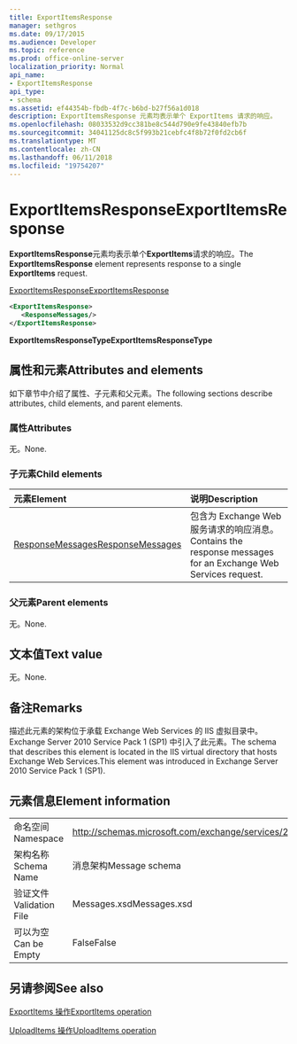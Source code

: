 ```yaml
---
title: ExportItemsResponse
manager: sethgros
ms.date: 09/17/2015
ms.audience: Developer
ms.topic: reference
ms.prod: office-online-server
localization_priority: Normal
api_name:
- ExportItemsResponse
api_type:
- schema
ms.assetid: ef44354b-fbdb-4f7c-b6bd-b27f56a1d018
description: ExportItemsResponse 元素均表示单个 ExportItems 请求的响应。
ms.openlocfilehash: 08033532d9cc381be8c544d790e9fe43840efb7b
ms.sourcegitcommit: 34041125dc8c5f993b21cebfc4f8b72f0fd2cb6f
ms.translationtype: MT
ms.contentlocale: zh-CN
ms.lasthandoff: 06/11/2018
ms.locfileid: "19754207"
---
```

# <a name="exportitemsresponse"></a><span data-ttu-id="a206e-103">ExportItemsResponse</span><span class="sxs-lookup"><span data-stu-id="a206e-103">ExportItemsResponse</span></span>

<span data-ttu-id="a206e-104">**ExportItemsResponse**元素均表示单个**ExportItems**请求的响应。</span><span class="sxs-lookup"><span data-stu-id="a206e-104">The **ExportItemsResponse** element represents response to a single **ExportItems** request.</span></span> 
  
[<span data-ttu-id="a206e-105">ExportItemsResponse</span><span class="sxs-lookup"><span data-stu-id="a206e-105">ExportItemsResponse</span></span>](exportitemsresponse.md)
  
```XML
<ExportItemsResponse>
   <ResponseMessages/>
</ExportItemsResponse>
```

 <span data-ttu-id="a206e-106">**ExportItemsResponseType**</span><span class="sxs-lookup"><span data-stu-id="a206e-106">**ExportItemsResponseType**</span></span>
## <a name="attributes-and-elements"></a><span data-ttu-id="a206e-107">属性和元素</span><span class="sxs-lookup"><span data-stu-id="a206e-107">Attributes and elements</span></span>

<span data-ttu-id="a206e-108">如下章节中介绍了属性、子元素和父元素。</span><span class="sxs-lookup"><span data-stu-id="a206e-108">The following sections describe attributes, child elements, and parent elements.</span></span>
  
### <a name="attributes"></a><span data-ttu-id="a206e-109">属性</span><span class="sxs-lookup"><span data-stu-id="a206e-109">Attributes</span></span>

<span data-ttu-id="a206e-110">无。</span><span class="sxs-lookup"><span data-stu-id="a206e-110">None.</span></span>
  
### <a name="child-elements"></a><span data-ttu-id="a206e-111">子元素</span><span class="sxs-lookup"><span data-stu-id="a206e-111">Child elements</span></span>

|<span data-ttu-id="a206e-112">**元素**</span><span class="sxs-lookup"><span data-stu-id="a206e-112">**Element**</span></span>|<span data-ttu-id="a206e-113">**说明**</span><span class="sxs-lookup"><span data-stu-id="a206e-113">**Description**</span></span>|
|:-----|:-----|
|[<span data-ttu-id="a206e-114">ResponseMessages</span><span class="sxs-lookup"><span data-stu-id="a206e-114">ResponseMessages</span></span>](responsemessages.md) <br/> |<span data-ttu-id="a206e-115">包含为 Exchange Web 服务请求的响应消息。</span><span class="sxs-lookup"><span data-stu-id="a206e-115">Contains the response messages for an Exchange Web Services request.</span></span>  <br/> |
   
### <a name="parent-elements"></a><span data-ttu-id="a206e-116">父元素</span><span class="sxs-lookup"><span data-stu-id="a206e-116">Parent elements</span></span>

<span data-ttu-id="a206e-117">无。</span><span class="sxs-lookup"><span data-stu-id="a206e-117">None.</span></span>
  
## <a name="text-value"></a><span data-ttu-id="a206e-118">文本值</span><span class="sxs-lookup"><span data-stu-id="a206e-118">Text value</span></span>

<span data-ttu-id="a206e-119">无。</span><span class="sxs-lookup"><span data-stu-id="a206e-119">None.</span></span>
  
## <a name="remarks"></a><span data-ttu-id="a206e-120">备注</span><span class="sxs-lookup"><span data-stu-id="a206e-120">Remarks</span></span>

<span data-ttu-id="a206e-121">描述此元素的架构位于承载 Exchange Web Services 的 IIS 虚拟目录中。Exchange Server 2010 Service Pack 1 (SP1) 中引入了此元素。</span><span class="sxs-lookup"><span data-stu-id="a206e-121">The schema that describes this element is located in the IIS virtual directory that hosts Exchange Web Services.This element was introduced in Exchange Server 2010 Service Pack 1 (SP1).</span></span>
  
## <a name="element-information"></a><span data-ttu-id="a206e-122">元素信息</span><span class="sxs-lookup"><span data-stu-id="a206e-122">Element information</span></span>

|||
|:-----|:-----|
|<span data-ttu-id="a206e-123">命名空间</span><span class="sxs-lookup"><span data-stu-id="a206e-123">Namespace</span></span>  <br/> |http://schemas.microsoft.com/exchange/services/2006/messages  <br/> |
|<span data-ttu-id="a206e-124">架构名称</span><span class="sxs-lookup"><span data-stu-id="a206e-124">Schema Name</span></span>  <br/> |<span data-ttu-id="a206e-125">消息架构</span><span class="sxs-lookup"><span data-stu-id="a206e-125">Message schema</span></span>  <br/> |
|<span data-ttu-id="a206e-126">验证文件</span><span class="sxs-lookup"><span data-stu-id="a206e-126">Validation File</span></span>  <br/> |<span data-ttu-id="a206e-127">Messages.xsd</span><span class="sxs-lookup"><span data-stu-id="a206e-127">Messages.xsd</span></span>  <br/> |
|<span data-ttu-id="a206e-128">可以为空</span><span class="sxs-lookup"><span data-stu-id="a206e-128">Can be Empty</span></span>  <br/> |<span data-ttu-id="a206e-129">False</span><span class="sxs-lookup"><span data-stu-id="a206e-129">False</span></span>  <br/> |
   
## <a name="see-also"></a><span data-ttu-id="a206e-130">另请参阅</span><span class="sxs-lookup"><span data-stu-id="a206e-130">See also</span></span>



[<span data-ttu-id="a206e-131">ExportItems 操作</span><span class="sxs-lookup"><span data-stu-id="a206e-131">ExportItems operation</span></span>](exportitems-operation.md)
  
[<span data-ttu-id="a206e-132">UploadItems 操作</span><span class="sxs-lookup"><span data-stu-id="a206e-132">UploadItems operation</span></span>](uploaditems-operation.md)


